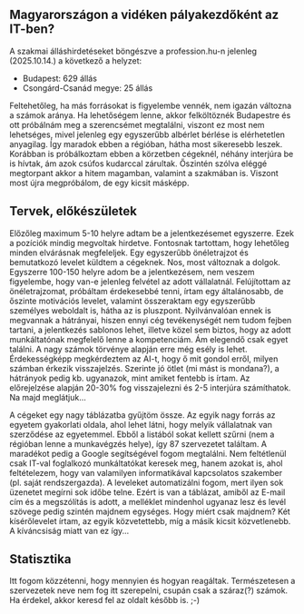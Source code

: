 ## Magyarországon a vidéken pályakezdőként az IT-ben?

A szakmai álláshirdetéseket böngészve a profession.hu-n jelenleg (2025.10.14.) a következő a helyzet:
- Budapest: 629 állás
- Csongárd-Csanád megye: 25 állás

Feltehetőleg, ha más forrásokat is figyelembe vennék, nem igazán változna a számok aránya. 
Ha lehetőségem lenne, akkor felköltöznék Budapestre és ott próbálnám meg a szerencsémet megtalálni, viszont ez most nem lehetséges, mivel jelenleg egy egyszerűbb albérlet bérlése is elérhetetlen anyagilag. Így maradok ebben a régióban, hátha most sikeresebb leszek. 
Korábban is próbálkoztam ebben a körzetben cégeknél, néhány interjúra be is hívtak, ám azok csúfos kudarccal zárultak. Őszintén szólva eléggé megtorpant akkor a hitem magamban, valamint a szakmában is. Viszont most újra megpróbálom, de egy kicsit másképp.

## Tervek, előkészületek

Előzőleg maximum 5-10 helyre adtam be a jelentkezésemet egyszerre. Ezek a pozíciók mindig megvoltak hirdetve. Fontosnak tartottam, hogy lehetőleg minden elvárásnak megfeleljek. Egy egyszerűbb önéletrajzot és bemutatkozó levelet küldtem a cégeknek.
Nos, most változnak a dolgok. Egyszerre 100-150 helyre adom be a jelentkezésem, nem veszem figyelembe, hogy van-e jelenleg felvétel az adott vállalatnál. Felújítottam az önéletrajzomat, próbáltam érdekesebbé tenni, írtam egy általánosabb, de őszinte motivációs levelet, valamint összeraktam egy egyszerűbb személyes weboldalt is, hátha az is pluszpont.
Nyilvánvalóan ennek is megvannak a hátrányai, hiszen ennyi cég tevékenységét nem tudom fejben tartani, a jelentkezés sablonos lehet, illetve közel sem biztos, hogy az adott munkáltatónak megfelelő lenne a kompetenciám.
Ám elegendő csak egyet találni. A nagy számok törvénye alapján erre még esély is lehet. 
Érdekességképp megkérdeztem az AI-t, hogy ő mit gondol erről, milyen számban érkezik visszajelzés. Szerinte jó ötlet (mi mást is mondana?), a hátrányok pedig kb. ugyanazok, mint amiket fentebb is írtam. Az előrejelzése alapján 20-30% fog visszajelezni és 2-5 interjúra számíthatok. Na majd meglátjuk...

A cégeket egy nagy táblázatba gyűjtöm össze. Az egyik nagy forrás az egyetem gyakorlati oldala, ahol lehet látni, hogy melyik vállalatnak van szerződése az egyetemmel. Ebből a listából sokat kellett szűrni (nem a régióban lenne a munkavégzés helye), így 87 szervezetet találtam. A maradékot pedig a Google segítségével fogom megtalálni. Nem feltétlenül csak IT-val foglalkozó munkáltatókat keresek meg, hanem azokat is, ahol feltételezem, hogy van valamilyen informatikával kapcsolatos szakember (pl. saját rendszergazda).
A leveleket automatizálni fogom, mert ilyen sok üzenetet megírni sok időbe telne. Ezért is van a táblázat, amiből az E-mail cím és a megszólítás is adott, a melléklet mindenhol ugyanaz lesz és levél szövege pedig szintén majdnem egységes. Hogy miért csak majdnem? Két kísérőlevelet írtam, az egyik közvetettebb, míg a másik kicsit közvetlenebb. A kíváncsiság miatt van ez így... 

## Statisztika
Itt fogom közzétenni, hogy mennyien és hogyan reagáltak. Természetesen a szervezetek neve nem fog itt szerepelni, csupán csak a száraz(?) számok. Ha érdekel, akkor keresd fel az oldalt később is. ;-)